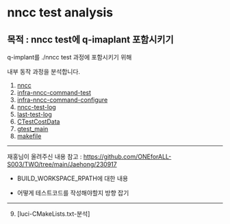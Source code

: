 # nncc test analysis

## 목적 : nncc test에 q-imaplant 포함시키기

q-implant를 ./nncc test 과정에 포함시키기 위해

내부 동작 과정을 분석합니다.

1. [nncc](https://github.com/ONEforALL-S003/TWO/blob/main/Junyeong/nncc%20test%20analysis/nncc.md)
2. [infra-nncc-command-test](https://github.com/ONEforALL-S003/TWO/blob/main/Junyeong/nncc%20test%20analysis/infra-nncc-command-test.md)
3. [infra-nncc-command-configure](https://github.com/ONEforALL-S003/TWO/blob/main/Junyeong/nncc%20test%20analysis/infra-nncc-command-configure.md)
4. [nncc-test-log](https://github.com/ONEforALL-S003/TWO/blob/main/Junyeong/nncc%20test%20analysis/nncc-test-log.md)
5. [last-test-log](https://github.com/ONEforALL-S003/TWO/blob/main/Junyeong/nncc%20test%20analysis/last-test-log.md)
6. [CTestCostData](https://github.com/ONEforALL-S003/TWO/blob/main/Junyeong/nncc%20test%20analysis/CTestCostData.md)
7. [gtest_main](https://github.com/ONEforALL-S003/TWO/blob/main/Junyeong/nncc%20test%20analysis/gtest_main.md)
8. [makefile](https://github.com/ONEforALL-S003/TWO/blob/main/Junyeong/nncc%20test%20analysis/makefile.md)

---

재홍님이 올려주신 내용 참고 : https://github.com/ONEforALL-S003/TWO/tree/main/Jaehong/230917

- BUILD_WORKSPACE_RPATH에 대한 내용

- 어떻게 테스트코드를 작성해야할지 방향 잡기

---

9. [luci-CMakeLists.txt-분석]
